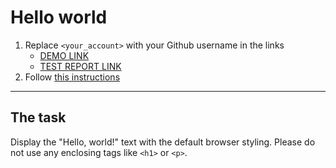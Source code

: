 # Hello world
1. Replace `<your_account>` with your Github username in the links
    - [DEMO LINK](https://dmytro-abram.github.io/layout_hello-world/) <br>
    - [TEST REPORT LINK](https://dmytro-abram.github.io/layout_hello-world/report/html_report/)
2. Follow [this instructions](https://mate-academy.github.io/layout_task-guideline/)
___

## The task 
Display the "Hello, world!" text with the default browser styling. Please do not 
use any enclosing tags like `<h1>` or `<p>`.
